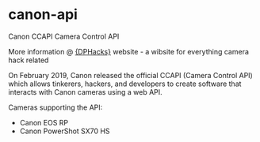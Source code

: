 # canon-api
Canon CCAPI Camera Control API

More information @ [{DPHacks}](https://dphacks.com) website - a wibsite for everything camera hack related

On February 2019, Canon released the official CCAPI (Camera Control API) which allows tinkerers, hackers, and developers to create software that interacts with Canon cameras using a web API.

Cameras supporting the API:
- Canon EOS RP
- Canon PowerShot SX70 HS
